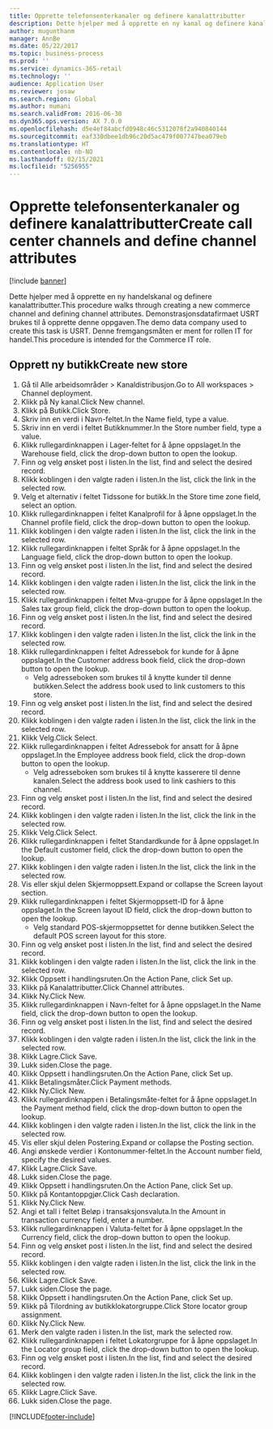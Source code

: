 ```yaml
---
title: Opprette telefonsenterkanaler og definere kanalattributter
description: Dette hjelper med å opprette en ny kanal og definere kanalattributter.
author: mugunthanm
manager: AnnBe
ms.date: 05/22/2017
ms.topic: business-process
ms.prod: ''
ms.service: dynamics-365-retail
ms.technology: ''
audience: Application User
ms.reviewer: josaw
ms.search.region: Global
ms.author: mumani
ms.search.validFrom: 2016-06-30
ms.dyn365.ops.version: AX 7.0.0
ms.openlocfilehash: d5e4ef84abcfd0948c46c5312078f2a940840144
ms.sourcegitcommit: eaf330dbee1db96c20d5ac479f007747bea079eb
ms.translationtype: HT
ms.contentlocale: nb-NO
ms.lasthandoff: 02/15/2021
ms.locfileid: "5256955"
---
```

# <a name="create-call-center-channels-and-define-channel-attributes"></a><span data-ttu-id="baca2-103">Opprette telefonsenterkanaler og definere kanalattributter</span><span class="sxs-lookup"><span data-stu-id="baca2-103">Create call center channels and define channel attributes</span></span>

[!include [banner](../includes/banner.md)]

<span data-ttu-id="baca2-104">Dette hjelper med å opprette en ny handelskanal og definere kanalattributter.</span><span class="sxs-lookup"><span data-stu-id="baca2-104">This procedure walks through creating a new commerce channel and defining channel attributes.</span></span> <span data-ttu-id="baca2-105">Demonstrasjonsdatafirmaet USRT brukes til å opprette denne oppgaven.</span><span class="sxs-lookup"><span data-stu-id="baca2-105">The demo data company used to create this task is USRT.</span></span> <span data-ttu-id="baca2-106">Denne fremgangsmåten er ment for rollen IT for handel.</span><span class="sxs-lookup"><span data-stu-id="baca2-106">This procedure is intended for the Commerce IT role.</span></span>


## <a name="create-new-store"></a><span data-ttu-id="baca2-107">Opprett ny butikk</span><span class="sxs-lookup"><span data-stu-id="baca2-107">Create new store</span></span>
1. <span data-ttu-id="baca2-108">Gå til Alle arbeidsområder > Kanaldistribusjon.</span><span class="sxs-lookup"><span data-stu-id="baca2-108">Go to All workspaces > Channel deployment.</span></span>
2. <span data-ttu-id="baca2-109">Klikk på Ny kanal.</span><span class="sxs-lookup"><span data-stu-id="baca2-109">Click New channel.</span></span>
3. <span data-ttu-id="baca2-110">Klikk på Butikk.</span><span class="sxs-lookup"><span data-stu-id="baca2-110">Click Store.</span></span>
4. <span data-ttu-id="baca2-111">Skriv inn en verdi i Navn-feltet.</span><span class="sxs-lookup"><span data-stu-id="baca2-111">In the Name field, type a value.</span></span>
5. <span data-ttu-id="baca2-112">Skriv inn en verdi i feltet Butikknummer.</span><span class="sxs-lookup"><span data-stu-id="baca2-112">In the Store number field, type a value.</span></span>
6. <span data-ttu-id="baca2-113">Klikk rullegardinknappen i Lager-feltet for å åpne oppslaget.</span><span class="sxs-lookup"><span data-stu-id="baca2-113">In the Warehouse field, click the drop-down button to open the lookup.</span></span>
7. <span data-ttu-id="baca2-114">Finn og velg ønsket post i listen.</span><span class="sxs-lookup"><span data-stu-id="baca2-114">In the list, find and select the desired record.</span></span>
8. <span data-ttu-id="baca2-115">Klikk koblingen i den valgte raden i listen.</span><span class="sxs-lookup"><span data-stu-id="baca2-115">In the list, click the link in the selected row.</span></span>
9. <span data-ttu-id="baca2-116">Velg et alternativ i feltet Tidssone for butikk.</span><span class="sxs-lookup"><span data-stu-id="baca2-116">In the Store time zone field, select an option.</span></span>
10. <span data-ttu-id="baca2-117">Klikk rullegardinknappen i feltet Kanalprofil for å åpne oppslaget.</span><span class="sxs-lookup"><span data-stu-id="baca2-117">In the Channel profile field, click the drop-down button to open the lookup.</span></span>
11. <span data-ttu-id="baca2-118">Klikk koblingen i den valgte raden i listen.</span><span class="sxs-lookup"><span data-stu-id="baca2-118">In the list, click the link in the selected row.</span></span>
12. <span data-ttu-id="baca2-119">Klikk rullegardinknappen i feltet Språk for å åpne oppslaget.</span><span class="sxs-lookup"><span data-stu-id="baca2-119">In the Language field, click the drop-down button to open the lookup.</span></span>
13. <span data-ttu-id="baca2-120">Finn og velg ønsket post i listen.</span><span class="sxs-lookup"><span data-stu-id="baca2-120">In the list, find and select the desired record.</span></span>
14. <span data-ttu-id="baca2-121">Klikk koblingen i den valgte raden i listen.</span><span class="sxs-lookup"><span data-stu-id="baca2-121">In the list, click the link in the selected row.</span></span>
15. <span data-ttu-id="baca2-122">Klikk rullegardinknappen i feltet Mva-gruppe for å åpne oppslaget.</span><span class="sxs-lookup"><span data-stu-id="baca2-122">In the Sales tax group field, click the drop-down button to open the lookup.</span></span>
16. <span data-ttu-id="baca2-123">Finn og velg ønsket post i listen.</span><span class="sxs-lookup"><span data-stu-id="baca2-123">In the list, find and select the desired record.</span></span>
17. <span data-ttu-id="baca2-124">Klikk koblingen i den valgte raden i listen.</span><span class="sxs-lookup"><span data-stu-id="baca2-124">In the list, click the link in the selected row.</span></span>
18. <span data-ttu-id="baca2-125">Klikk rullegardinknappen i feltet Adressebok for kunde for å åpne oppslaget.</span><span class="sxs-lookup"><span data-stu-id="baca2-125">In the Customer address book field, click the drop-down button to open the lookup.</span></span>
    * <span data-ttu-id="baca2-126">Velg adresseboken som brukes til å knytte kunder til denne butikken.</span><span class="sxs-lookup"><span data-stu-id="baca2-126">Select the address book used to link customers to this store.</span></span>  
19. <span data-ttu-id="baca2-127">Finn og velg ønsket post i listen.</span><span class="sxs-lookup"><span data-stu-id="baca2-127">In the list, find and select the desired record.</span></span>
20. <span data-ttu-id="baca2-128">Klikk koblingen i den valgte raden i listen.</span><span class="sxs-lookup"><span data-stu-id="baca2-128">In the list, click the link in the selected row.</span></span>
21. <span data-ttu-id="baca2-129">Klikk Velg.</span><span class="sxs-lookup"><span data-stu-id="baca2-129">Click Select.</span></span>
22. <span data-ttu-id="baca2-130">Klikk rullegardinknappen i feltet Adressebok for ansatt for å åpne oppslaget.</span><span class="sxs-lookup"><span data-stu-id="baca2-130">In the Employee address book field, click the drop-down button to open the lookup.</span></span>
    * <span data-ttu-id="baca2-131">Velg adresseboken som brukes til å knytte kasserere til denne kanalen.</span><span class="sxs-lookup"><span data-stu-id="baca2-131">Select the address book used to link cashiers to this channel.</span></span>  
23. <span data-ttu-id="baca2-132">Finn og velg ønsket post i listen.</span><span class="sxs-lookup"><span data-stu-id="baca2-132">In the list, find and select the desired record.</span></span>
24. <span data-ttu-id="baca2-133">Klikk koblingen i den valgte raden i listen.</span><span class="sxs-lookup"><span data-stu-id="baca2-133">In the list, click the link in the selected row.</span></span>
25. <span data-ttu-id="baca2-134">Klikk Velg.</span><span class="sxs-lookup"><span data-stu-id="baca2-134">Click Select.</span></span>
26. <span data-ttu-id="baca2-135">Klikk rullegardinknappen i feltet Standardkunde for å åpne oppslaget.</span><span class="sxs-lookup"><span data-stu-id="baca2-135">In the Default customer field, click the drop-down button to open the lookup.</span></span>
27. <span data-ttu-id="baca2-136">Klikk koblingen i den valgte raden i listen.</span><span class="sxs-lookup"><span data-stu-id="baca2-136">In the list, click the link in the selected row.</span></span>
28. <span data-ttu-id="baca2-137">Vis eller skjul delen Skjermoppsett.</span><span class="sxs-lookup"><span data-stu-id="baca2-137">Expand or collapse the Screen layout section.</span></span>
29. <span data-ttu-id="baca2-138">Klikk rullegardinknappen i feltet Skjermoppsett-ID for å åpne oppslaget.</span><span class="sxs-lookup"><span data-stu-id="baca2-138">In the Screen layout ID field, click the drop-down button to open the lookup.</span></span>
    * <span data-ttu-id="baca2-139">Velg standard POS-skjermoppsettet for denne butikken.</span><span class="sxs-lookup"><span data-stu-id="baca2-139">Select the default POS screen layout for this store.</span></span>  
30. <span data-ttu-id="baca2-140">Finn og velg ønsket post i listen.</span><span class="sxs-lookup"><span data-stu-id="baca2-140">In the list, find and select the desired record.</span></span>
31. <span data-ttu-id="baca2-141">Klikk koblingen i den valgte raden i listen.</span><span class="sxs-lookup"><span data-stu-id="baca2-141">In the list, click the link in the selected row.</span></span>
32. <span data-ttu-id="baca2-142">Klikk Oppsett i handlingsruten.</span><span class="sxs-lookup"><span data-stu-id="baca2-142">On the Action Pane, click Set up.</span></span>
33. <span data-ttu-id="baca2-143">Klikk på Kanalattributter.</span><span class="sxs-lookup"><span data-stu-id="baca2-143">Click Channel attributes.</span></span>
34. <span data-ttu-id="baca2-144">Klikk Ny.</span><span class="sxs-lookup"><span data-stu-id="baca2-144">Click New.</span></span>
35. <span data-ttu-id="baca2-145">Klikk rullegardinknappen i Navn-feltet for å åpne oppslaget.</span><span class="sxs-lookup"><span data-stu-id="baca2-145">In the Name field, click the drop-down button to open the lookup.</span></span>
36. <span data-ttu-id="baca2-146">Finn og velg ønsket post i listen.</span><span class="sxs-lookup"><span data-stu-id="baca2-146">In the list, find and select the desired record.</span></span>
37. <span data-ttu-id="baca2-147">Klikk koblingen i den valgte raden i listen.</span><span class="sxs-lookup"><span data-stu-id="baca2-147">In the list, click the link in the selected row.</span></span>
38. <span data-ttu-id="baca2-148">Klikk Lagre.</span><span class="sxs-lookup"><span data-stu-id="baca2-148">Click Save.</span></span>
39. <span data-ttu-id="baca2-149">Lukk siden.</span><span class="sxs-lookup"><span data-stu-id="baca2-149">Close the page.</span></span>
40. <span data-ttu-id="baca2-150">Klikk Oppsett i handlingsruten.</span><span class="sxs-lookup"><span data-stu-id="baca2-150">On the Action Pane, click Set up.</span></span>
41. <span data-ttu-id="baca2-151">Klikk Betalingsmåter.</span><span class="sxs-lookup"><span data-stu-id="baca2-151">Click Payment methods.</span></span>
42. <span data-ttu-id="baca2-152">Klikk Ny.</span><span class="sxs-lookup"><span data-stu-id="baca2-152">Click New.</span></span>
43. <span data-ttu-id="baca2-153">Klikk rullegardinknappen i Betalingsmåte-feltet for å åpne oppslaget.</span><span class="sxs-lookup"><span data-stu-id="baca2-153">In the Payment method field, click the drop-down button to open the lookup.</span></span>
44. <span data-ttu-id="baca2-154">Klikk koblingen i den valgte raden i listen.</span><span class="sxs-lookup"><span data-stu-id="baca2-154">In the list, click the link in the selected row.</span></span>
45. <span data-ttu-id="baca2-155">Vis eller skjul delen Postering.</span><span class="sxs-lookup"><span data-stu-id="baca2-155">Expand or collapse the Posting section.</span></span>
46. <span data-ttu-id="baca2-156">Angi ønskede verdier i Kontonummer-feltet.</span><span class="sxs-lookup"><span data-stu-id="baca2-156">In the Account number field, specify the desired values.</span></span>
47. <span data-ttu-id="baca2-157">Klikk Lagre.</span><span class="sxs-lookup"><span data-stu-id="baca2-157">Click Save.</span></span>
48. <span data-ttu-id="baca2-158">Lukk siden.</span><span class="sxs-lookup"><span data-stu-id="baca2-158">Close the page.</span></span>
49. <span data-ttu-id="baca2-159">Klikk Oppsett i handlingsruten.</span><span class="sxs-lookup"><span data-stu-id="baca2-159">On the Action Pane, click Set up.</span></span>
50. <span data-ttu-id="baca2-160">Klikk på Kontantoppgjør.</span><span class="sxs-lookup"><span data-stu-id="baca2-160">Click Cash declaration.</span></span>
51. <span data-ttu-id="baca2-161">Klikk Ny.</span><span class="sxs-lookup"><span data-stu-id="baca2-161">Click New.</span></span>
52. <span data-ttu-id="baca2-162">Angi et tall i feltet Beløp i transaksjonsvaluta.</span><span class="sxs-lookup"><span data-stu-id="baca2-162">In the Amount in transaction currency field, enter a number.</span></span>
53. <span data-ttu-id="baca2-163">Klikk rullegardinknappen i Valuta-feltet for å åpne oppslaget.</span><span class="sxs-lookup"><span data-stu-id="baca2-163">In the Currency field, click the drop-down button to open the lookup.</span></span>
54. <span data-ttu-id="baca2-164">Finn og velg ønsket post i listen.</span><span class="sxs-lookup"><span data-stu-id="baca2-164">In the list, find and select the desired record.</span></span>
55. <span data-ttu-id="baca2-165">Klikk koblingen i den valgte raden i listen.</span><span class="sxs-lookup"><span data-stu-id="baca2-165">In the list, click the link in the selected row.</span></span>
56. <span data-ttu-id="baca2-166">Klikk Lagre.</span><span class="sxs-lookup"><span data-stu-id="baca2-166">Click Save.</span></span>
57. <span data-ttu-id="baca2-167">Lukk siden.</span><span class="sxs-lookup"><span data-stu-id="baca2-167">Close the page.</span></span>
58. <span data-ttu-id="baca2-168">Klikk Oppsett i handlingsruten.</span><span class="sxs-lookup"><span data-stu-id="baca2-168">On the Action Pane, click Set up.</span></span>
59. <span data-ttu-id="baca2-169">Klikk på Tilordning av butikklokatorgruppe.</span><span class="sxs-lookup"><span data-stu-id="baca2-169">Click Store locator group assignment.</span></span>
60. <span data-ttu-id="baca2-170">Klikk Ny.</span><span class="sxs-lookup"><span data-stu-id="baca2-170">Click New.</span></span>
61. <span data-ttu-id="baca2-171">Merk den valgte raden i listen.</span><span class="sxs-lookup"><span data-stu-id="baca2-171">In the list, mark the selected row.</span></span>
62. <span data-ttu-id="baca2-172">Klikk rullegardinknappen i feltet Lokatorgruppe for å åpne oppslaget.</span><span class="sxs-lookup"><span data-stu-id="baca2-172">In the Locator group field, click the drop-down button to open the lookup.</span></span>
63. <span data-ttu-id="baca2-173">Finn og velg ønsket post i listen.</span><span class="sxs-lookup"><span data-stu-id="baca2-173">In the list, find and select the desired record.</span></span>
64. <span data-ttu-id="baca2-174">Klikk koblingen i den valgte raden i listen.</span><span class="sxs-lookup"><span data-stu-id="baca2-174">In the list, click the link in the selected row.</span></span>
65. <span data-ttu-id="baca2-175">Klikk Lagre.</span><span class="sxs-lookup"><span data-stu-id="baca2-175">Click Save.</span></span>
66. <span data-ttu-id="baca2-176">Lukk siden.</span><span class="sxs-lookup"><span data-stu-id="baca2-176">Close the page.</span></span>



[!INCLUDE[footer-include](../../includes/footer-banner.md)]